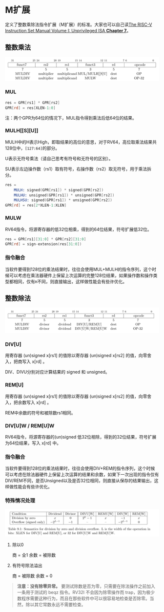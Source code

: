 # M扩展

定义了整数乘除法指令扩展（M扩展）的标准。大家也可以自己读[The RISC-V Instruction Set Manual Volume I: Unprivileged ISA **Chapter 7**](https://riscv.org/wp-content/uploads/2019/06/riscv-spec.pdf)。

## 整数乘法
![](../img/rv64_mul.png)

### MUL

```asm
res = GPR[rs1] * GPR[rs2]
GPR[rd] = res[XLEN-1:0]
```

注：两个GPR为64位的情况下，MUL指令得到乘法后低64位的结果。

### MULH\[\[S][U]]

MULH中的H表示High，即取结果的高位的意思，对于RV64，高位取乘法结果共128位中，`[127:64]`的部分。

U表示无符号乘法（请自己思考有符号和无符号的区别）。

SU表示左边操作数（rs1）取有符号，右操作数（rs2）取无符号，用于乘法拆分。

```asm
res = 
    MULH: signed(GPR[rs1]) * signed(GPR[rs2])
    MULHU: unsigned(GPR[rs1]) * unsigned(GPR[rs2])
    MULHSU: signed(GPR[rs1]) * unsigned(GPR[rs2])
GPR[rd] = res[2*XLEN-1:XLEN]
```

### MULW

RV64指令，将源寄存器的低32位相乘，得到的64位结果，符号扩展低32位。

```asm
res = GPR[rs1][31:0] * GPR[rs2][31:0]
GPR[rd] = sign-extension(res[31:0])
```

### 指令融合

当软件要得到128位的乘法结果时，往往会使用MUL+MULH的指令序列，这个时候可以考虑在乘法器硬件上保留上次运算的完整128位结果，如果操作数和操作类型都相同，仅有`H`不同，则直接输出，这样做性能会有些许优化。

## 整数除法
![](../img/rv64_div.png)

### DIV[U]
用寄存器 (un)signed x[rs1] 的值除以寄存器 (un)signed x[rs2] 的值，向零舍入，把商写入 x[rd] 。

DIV、DIVU分别对应计算结果的 signed 和 unsigned。

### REM[U]
用寄存器 (un)signed x[rs1] 的值除以寄存器 (un)signed x[rs2] 的值，向零舍入，把余数写入 x[rd] 。

REM中余数的符号和被除数rs1相同。

### DIV[U]W / REM[U]W
RV64指令，将源寄存器的(un)signed 低32位相除，得到的32位结果，符号扩展为64位结果，写入 x[rd] 中。

### 指令融合

当软件要得到128位的乘法结果时，往往会使用DIV+REM的指令序列，这个时候可以考虑在除法器硬件上保留上次运算的结果和余数，如果下一次出现的指令仅有DIV/REM不同，是否Unsigned以及是否32位相同，则直接从保存的结果输出，这样做性能会有些许优化。

### 特殊情况处理
![](../img/rv64_div_except.png)
1. 除以0

    商 = 全1
    余数 = 被除数

2. 有符号除法溢出

    商 = 被除数
    余数 = 0

> **注意：没有除零异常。**
要测试除数是否为零，只需要在除法操作之前加入一条用于测试的 beqz 指令。RV32I 不会因为除零操作而 trap，因为极少数程序需要这种行为，而且在那些软件中可以很容易地检查是否除零。当然，除以其它常数永远不需要检查。
